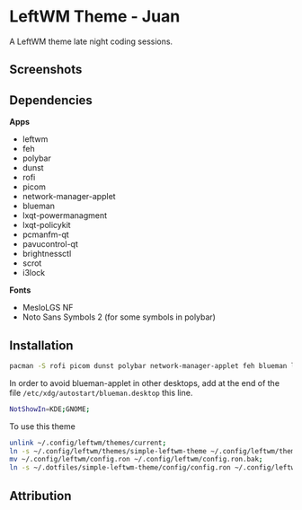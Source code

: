 # LeftWM Theme - Juan

A LeftWM theme late night coding sessions.

## Screenshots

## Dependencies

**Apps**

- leftwm
- feh
- polybar
- dunst
- rofi
- picom
- network-manager-applet
- blueman
- lxqt-powermanagment
- lxqt-policykit
- pcmanfm-qt
- pavucontrol-qt
- brightnessctl
- scrot
- i3lock

**Fonts**

- MesloLGS NF
- Noto Sans Symbols 2 (for some symbols in polybar)

## Installation

```bash
pacman -S rofi picom dunst polybar network-manager-applet feh blueman lxqt-powermanagement lxqt-policykit pcmanfm-qt pavucontrol-qt brightnessctl scrot i3lock
```

In order to avoid blueman-applet in other desktops, add at the end of the file `/etc/xdg/autostart/blueman.desktop` this line.

```bash
NotShowIn=KDE;GNOME;
```

To use this theme

```bash
unlink ~/.config/leftwm/themes/current;
ln -s ~/.config/leftwm/themes/simple-leftwm-theme ~/.config/leftwm/themes/current;
mv ~/.config/leftwm/config.ron ~/.config/leftwm/config.ron.bak;
ln -s ~/.dotfiles/simple-leftwm-theme/config/config.ron ~/.config/leftwm/config.ron;
```

## Attribution
